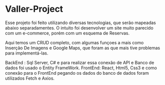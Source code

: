 # Valler-Project

Esse projeto foi feito utilizando diversas tecnologias, que serão mapeadas abaixo separadamentes.
O intuito foi desenvolver um site muito parecido com um e-commerce, porém com um esquema de Reservas.

Aqui temos um CRUD completo, com algumas funçoes a mais como Inserção De Imagens e Google Maps, que foram as que mais tive problemas
para implementá-las. 

BackEnd : Sql Server, C# e para realizar essa conexão de API e Banco de dados foi usado o Entity FrameWork.
FrontEnd: React, Html5, Css3 e como conexão para o FrontEnd pegando os dados do banco de dados foram utilizados Fetch e Axios.
